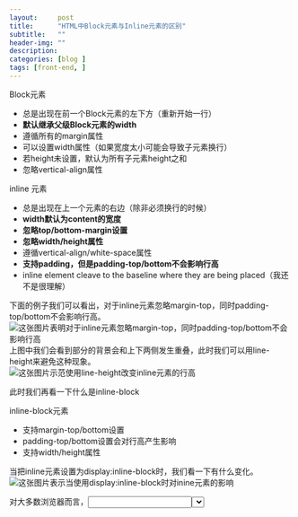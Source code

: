 ```yaml
---
layout:     post
title:      "HTML中Block元素与Inline元素的区别"
subtitle:   ""
header-img: ""
description: 
categories: [blog ]
tags: [front-end, ]
---
```




Block元素

* 总是出现在前一个Block元素的左下方（重新开始一行）
* **默认继承父级Block元素的width**
* 遵循所有的margin属性
* 可以设置width属性（如果宽度太小可能会导致子元素换行）
* 若height未设置，默认为所有子元素height之和
* 忽略vertical-align属性

inline 元素

* 总是出现在上一个元素的右边（除非必须换行的时候）
* **width默认为content的宽度**
* **忽略top/bottom-margin设置**
* **忽略width/height属性**
* 遵循vertical-align/white-space属性
* **支持padding，但是padding-top/bottom不会影响行高**
* inline element cleave to the baseline where they are being placed（我还不是很理解）

下面的例子我们可以看出，对于inline元素忽略margin-top，同时padding-top/bottom不会影响行高。  
![这张图片表明对于inline元素忽略margin-top，同时padding-top/bottom不会影响行高](img2)
上图中我们会看到<span>部分的背景会和上下两侧发生重叠，此时我们可以用line-height来避免这种现象。  
![这张图片示范使用line-height改变inline元素的行高](https://github.com/tank0317/tank0317.github.io/blob/master/images/BlockVSInline/1.PNG)  

此时我们再看一下什么是inline-block

inline-block元素

* 支持margin-top/bottom设置
* padding-top/bottom设置会对行高产生影响
* 支持width/height属性

当把inline元素设置为display:inline-block时，我们看一下有什么变化。
![这张图片表示当使用display:inline-block时对inine元素的影响](img3)   

对大多数浏览器而言，<img><botton><input><select>元素都默认是inline-block元素。